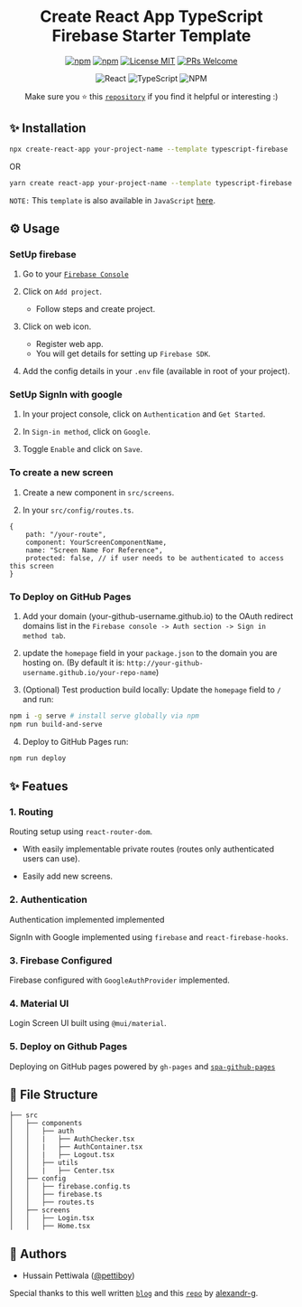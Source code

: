 <div align="center">

# Create React App TypeScript Firebase Starter Template

[![npm](https://img.shields.io/npm/v/cra-template-typescript-firebase.svg)](https://npmjs.com/package/cra-template-typescript-firebase)
[![npm](https://img.shields.io/npm/dy/cra-template-typescript-firebase.svg)](https://npmjs.com/package/cra-template-typescript-firebase)
[![License MIT](https://img.shields.io/badge/license-MIT-orange.svg?style=flat)](https://raw.githubusercontent.com/pettiboy/cra-template-typescript-firebase/main/LICENSE)
[![PRs Welcome](https://img.shields.io/badge/PRs-Welcome-brightgreen.svg)](https://github.com/pettiboy/cra-template-typescript-firebase/pulls)

![React](https://img.shields.io/badge/React-20232A?style=for-the-badge&logo=react&logoColor=61DAFB)
![TypeScript](https://img.shields.io/badge/TypeScript-007ACC?style=for-the-badge&logo=typescript&logoColor=white)
![NPM](https://img.shields.io/badge/npm-CB3837?style=for-the-badge&logo=npm&logoColor=white)

Make sure you ⭐️ this [`repository`](https://github.com/pettiboy/cra-template-typescript-firebase) if you find it helpful or interesting :)

</div>

## ✨ Installation

```bash
npx create-react-app your-project-name --template typescript-firebase
```

OR

```bash
yarn create react-app your-project-name --template typescript-firebase
```

`NOTE:` This `template` is also available in `JavaScript` [here](https://github.com/pettiboy/cra-template-firebase-starter).

## ⚙️ Usage

### SetUp firebase

1. Go to your [`Firebase Console`](https://console.firebase.google.com/)

2. Click on `Add project`.

   - Follow steps and create project.

3. Click on web icon.

   - Register web app.
   - You will get details for setting up `Firebase SDK`.

4. Add the config details in your `.env` file (available in root of your project).

### SetUp SignIn with google

1. In your project console, click on `Authentication` and `Get Started`.

2. In `Sign-in method`, click on `Google`.

3. Toggle `Enable` and click on `Save`.

### To create a new screen

1. Create a new component in `src/screens`.

2. In your `src/config/routes.ts`.

```tsx
{
    path: "/your-route",
    component: YourScreenComponentName,
    name: "Screen Name For Reference",
    protected: false, // if user needs to be authenticated to access this screen
}
```

### To Deploy on GitHub Pages

1. Add your domain (your-github-username.github.io) to the OAuth redirect domains list in the `Firebase console -> Auth section -> Sign in method tab`.

2. update the `homepage` field in your `package.json` to the domain you are hosting on. (By default it is: `http://your-github-username.github.io/your-repo-name`)

3. (Optional) Test production build locally: Update the `homepage` field to `/` and run:

```bash
npm i -g serve # install serve globally via npm
npm run build-and-serve
```

4. Deploy to GitHub Pages run:

```bash
npm run deploy
```

## ✨ Featues

### 1. Routing

Routing setup using `react-router-dom`.

- With easily implementable private routes (routes only authenticated users can use).

- Easily add new screens.

### 2. Authentication

Authentication implemented implemented

SignIn with Google implemented using `firebase` and `react-firebase-hooks`.

### 3. Firebase Configured

Firebase configured with `GoogleAuthProvider` implemented.

### 4. Material UI

Login Screen UI built using `@mui/material`.

### 5. Deploy on Github Pages

Deploying on GitHub pages powered by `gh-pages` and [`spa-github-pages`](https://github.com/rafgraph/spa-github-pages)

## 🔧 File Structure

```
├── src
│   ├── components
│   │   ├── auth
│   │   |   ├── AuthChecker.tsx
│   │   |   ├── AuthContainer.tsx
│   │   |   ├── Logout.tsx
│   │   ├── utils
│   │   |   ├── Center.tsx
│   ├── config
│   │   ├── firebase.config.ts
│   │   ├── firebase.ts
│   │   ├── routes.ts
│   ├── screens
│   │   ├── Login.tsx
│   │   ├── Home.tsx
```

## 📝 Authors

- Hussain Pettiwala ([@pettiboy](https://github.com/pettiboy))

Special thanks to this well written [`blog`](https://grischuk.de/how-to-create-custom-create-react-app-cra-templates) and this [`repo`](https://github.com/alexandr-g/cra-template-typescript-redux) by [alexandr-g](https://github.com/alexandr-g).
